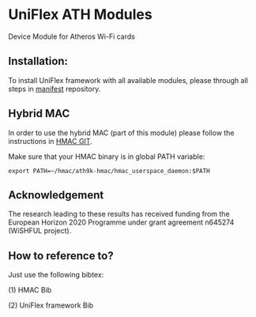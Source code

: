 UniFlex ATH Modules
============================

Device Module for Atheros Wi-Fi cards

## Installation:
To install UniFlex framework with all available modules, please through all steps in [manifest](https://github.com/uniflex/manifests) repository.

## Hybrid MAC

In order to use the hybrid MAC (part of this module) please follow the
instructions in [HMAC GIT](https://github.com/szehl/ath9k-hmac).

Make sure that your HMAC binary is in global PATH variable:

    export PATH=~/hmac/ath9k-hmac/hmac_userspace_daemon:$PATH

## Acknowledgement

The research leading to these results has received funding from the European
Horizon 2020 Programme under grant agreement n645274 (WiSHFUL project).

## How to reference to?

Just use the following bibtex:

(1) HMAC Bib

(2) UniFlex framework Bib

